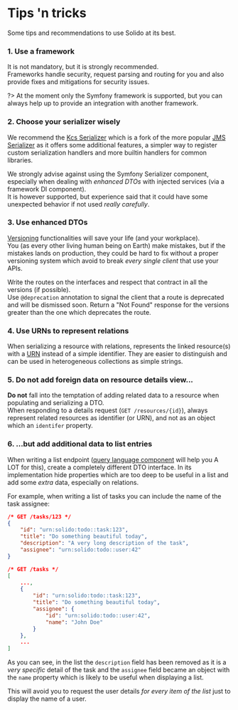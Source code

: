 # Tips 'n tricks

Some tips and recommendations to use Solido at its best.

### 1. Use a framework

It is not mandatory, but it is strongly recommended.  
Frameworks handle security, request parsing and routing for you and also provide fixes and mitigations for security issues.

?> At the moment only the Symfony framework is supported, but you can always help up to provide
an integration with another framework.

### 2. Choose your serializer wisely

We recommend the [Kcs Serializer](https://alekitto.github.io/serializer/) which is a fork of the more popular
[JMS Serializer](https://jmsyst.com/libs/serializer) as it offers some additional features, a simpler way to register
custom serialization handlers and more builtin handlers for common libraries.

We strongly advise against using the Symfony Serializer component, especially when dealing with _enhanced DTOs_
with injected services (via a framework DI component).  
It is however supported, but experience said that it could have some unexpected behavior if not used _really carefully_.

### 3. Use enhanced DTOs

[Versioning](./dto.md?id=versioning) functionalities will save your life (and your workplace).  
You (as every other living human being on Earth) make mistakes, but if the mistakes lands on production, they could be
hard to fix without a proper versioning system which avoid to break _every single client_ that use your APIs.

Write the routes on the interfaces and respect that contract in all the versions (if possible).  
Use `@deprecation` annotation to signal the client that a route is deprecated and will be dismissed soon. Return a 
"Not Found" response for the versions greater than the one which deprecates the route.

### 4. Use URNs to represent relations

When serializing a resource with relations, represents the linked resource(s) with a [URN](./utilities.md?id=uniform-resource-name)
instead of a simple identifier. They are easier to distinguish and can be used in heterogeneous collections as simple strings.

### 5. Do not add foreign data on resource details view...

__Do not__ fall into the temptation of adding related data to a resource when populating and serializing a DTO.  
When responding to a details request (`GET /resources/{id}`), always represent related resources as identifier
(or URN), and not as an object which an `identifer` property.

### 6. ...but add additional data to list entries

When writing a list endpoint ([query language component](./query-language.md?id=query-language) will help you A LOT for this), create
a completely different DTO interface. In its implementation hide properties which are too deep to be useful in a list
and add some _extra_ data, especially on relations.

For example, when writing a list of tasks you can include the name of the task assignee:

```json
/* GET /tasks/123 */
{
    "id": "urn:solido:todo::task:123",
    "title": "Do something beautiful today",
    "description": "A very long description of the task",
    "assignee": "urn:solido:todo::user:42"
}
```

```json
/* GET /tasks */
[
    ...,
    {
        "id": "urn:solido:todo::task:123",
        "title": "Do something beautiful today",
        "assignee": {
            "id": "urn:solido:todo::user:42",
            "name": "John Doe"
        }
    },
    ...
]
```

As you can see, in the list the `description` field has been removed as it is a _very specific_ detail of the task
and the `assignee` field became an object with the `name` property which is likely to be useful when displaying a list.

This will avoid you to request the user details _for every item of the list_ just to display the name of a user.



